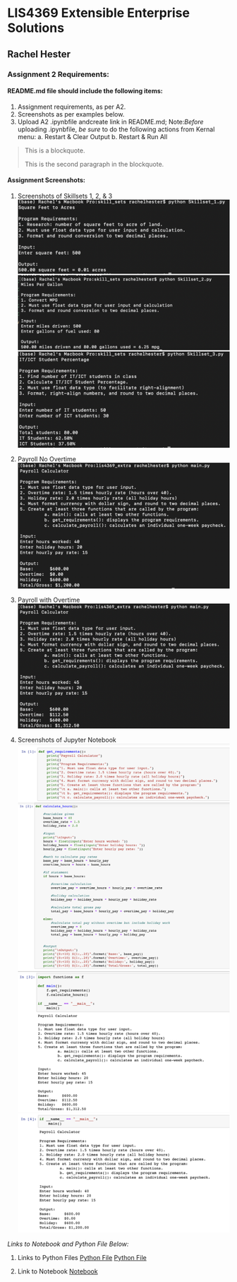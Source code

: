 
# LIS4369 Extensible Enterprise Solutions

## Rachel Hester

### Assignment 2 Requirements:


#### README.md file should include the following items:

1. Assignment requirements, as per A2.
2. Screenshots as per examples below.
3. Upload A2 .ipynbfile andcreate link in README.md;
Note:*Before* uploading .ipynbfile, *be sure* to do the following actions from Kernal menu:
    a. Restart & Clear Output
    b. Restart & Run All

> This is a blockquote.
> 
> This is the second paragraph in the blockquote.
>

#### Assignment Screenshots:
1. Screenshots of Skillsets 1, 2, & 3
![Skillset 1](img/Skillset_1.png)
![Skillset 2](img/Skillset_2.png)
![Skillset 3](img/Skillset_3.png)

2. Payroll No Overtime                                 
![Payroll No Overtime Screenshot](img/A2_2.png) 

3. Payroll with Overtime 
![Payroll with Overtime Screenshot](img/A2_1.png)

4. Screenshots of Jupyter Notebook
![Jupyter Notebook Part 1](img/A2_Notebook_1.png)
![Jupyter Notebook Part 2](img/A2_Notebook_2.png)
![Jupyter Notebook Part 3](img/A2_Notebook_3.png)
![Jupyter Notebook Part 4](img/A2_Notebook_4.png)


*Links to Notebook and Python File Below:* 

1. Links to Python Files
[Python File](docs/functions.py "A2 Python File Functions")
[Python File](docs/main.py "A2 Python File Main")

2. Link to Notebook
[Notebook](docs/A2.ipynb "A2 Jupyter Notebook")


